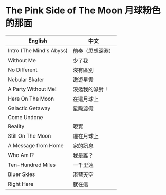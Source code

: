 # The Pink Side of The Moon 月球粉色的那面

| English                  | 中文             |
| ------------------------ | ---------------- |
| Intro (The Mind's Abyss) | 前奏（思想深淵） |
| Without Me               | 少了我           |
| No Different             | 沒有區別         |
| Nebular Skater           | 遨遊星雲         |
| A Party Without Me!      | 沒邀我的派對！   |
| Here On The Moon         | 在這月球上       |
| Galactic Getaway         | 星際渡假         |
| Come Undone              | <WIP>            |
| Reality                  | 現實             |
| Still On The Moon        | 還在月球上       |
| A Message from Home      | 家的訊息         |
| Who Am I?                | 我是誰？         |
| Ten-Hundred Miles        | 一千里遠         |
| Bluer Skies              | 湛藍天空         |
| Right Here               | 就在這           |